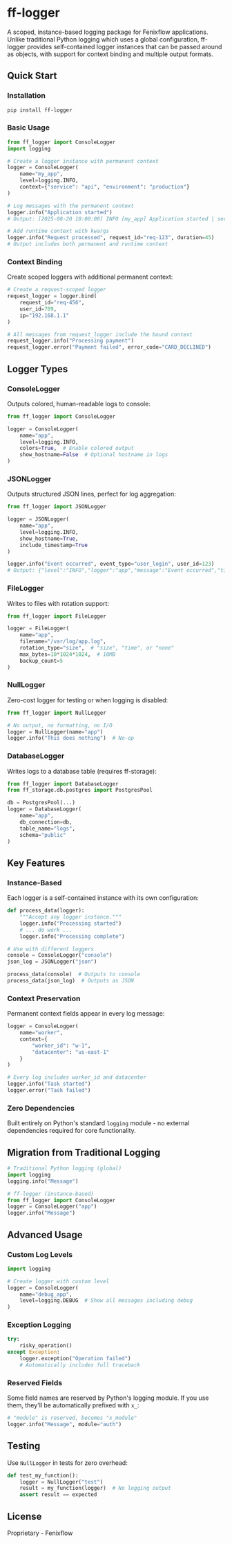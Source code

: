 # ff-logger

A scoped, instance-based logging package for Fenixflow applications. Unlike traditional Python logging which uses a global configuration, ff-logger provides self-contained logger instances that can be passed around as objects, with support for context binding and multiple output formats.

## Quick Start

### Installation

```bash
pip install ff-logger
```

### Basic Usage

```python
from ff_logger import ConsoleLogger
import logging

# Create a logger instance with permanent context
logger = ConsoleLogger(
    name="my_app",
    level=logging.INFO,
    context={"service": "api", "environment": "production"}
)

# Log messages with the permanent context
logger.info("Application started")
# Output: [2025-08-20 10:00:00] INFO [my_app] Application started | service="api" environment="production"

# Add runtime context with kwargs
logger.info("Request processed", request_id="req-123", duration=45)
# Output includes both permanent and runtime context
```

### Context Binding

Create scoped loggers with additional permanent context:

```python
# Create a request-scoped logger
request_logger = logger.bind(
    request_id="req-456",
    user_id=789,
    ip="192.168.1.1"
)

# All messages from request_logger include the bound context
request_logger.info("Processing payment")
request_logger.error("Payment failed", error_code="CARD_DECLINED")
```

## Logger Types

### ConsoleLogger
Outputs colored, human-readable logs to console:

```python
from ff_logger import ConsoleLogger

logger = ConsoleLogger(
    name="app",
    level=logging.INFO,
    colors=True,  # Enable colored output
    show_hostname=False  # Optional hostname in logs
)
```

### JSONLogger
Outputs structured JSON lines, perfect for log aggregation:

```python
from ff_logger import JSONLogger

logger = JSONLogger(
    name="app",
    level=logging.INFO,
    show_hostname=True,
    include_timestamp=True
)

logger.info("Event occurred", event_type="user_login", user_id=123)
# Output: {"level":"INFO","logger":"app","message":"Event occurred","timestamp":"2025-08-20T10:00:00Z","event_type":"user_login","user_id":123,...}
```

### FileLogger
Writes to files with rotation support:

```python
from ff_logger import FileLogger

logger = FileLogger(
    name="app",
    filename="/var/log/app.log",
    rotation_type="size",  # "size", "time", or "none"
    max_bytes=10*1024*1024,  # 10MB
    backup_count=5
)
```

### NullLogger
Zero-cost logger for testing or when logging is disabled:

```python
from ff_logger import NullLogger

# No output, no formatting, no I/O
logger = NullLogger(name="app")
logger.info("This does nothing")  # No-op
```

### DatabaseLogger
Writes logs to a database table (requires ff-storage):

```python
from ff_logger import DatabaseLogger
from ff_storage.db.postgres import PostgresPool

db = PostgresPool(...)
logger = DatabaseLogger(
    name="app",
    db_connection=db,
    table_name="logs",
    schema="public"
)
```

## Key Features

### Instance-Based
Each logger is a self-contained instance with its own configuration:

```python
def process_data(logger):
    """Accept any logger instance."""
    logger.info("Processing started")
    # ... do work ...
    logger.info("Processing complete")

# Use with different loggers
console = ConsoleLogger("console")
json_log = JSONLogger("json")

process_data(console)  # Outputs to console
process_data(json_log)  # Outputs as JSON
```

### Context Preservation
Permanent context fields appear in every log message:

```python
logger = ConsoleLogger(
    name="worker",
    context={
        "worker_id": "w-1",
        "datacenter": "us-east-1"
    }
)

# Every log includes worker_id and datacenter
logger.info("Task started")
logger.error("Task failed")
```

### Zero Dependencies
Built entirely on Python's standard `logging` module - no external dependencies required for core functionality.

## Migration from Traditional Logging

```python
# Traditional Python logging (global)
import logging
logging.info("Message")

# ff-logger (instance-based)
from ff_logger import ConsoleLogger
logger = ConsoleLogger("app")
logger.info("Message")
```

## Advanced Usage

### Custom Log Levels

```python
import logging

# Create logger with custom level
logger = ConsoleLogger(
    name="debug_app",
    level=logging.DEBUG  # Show all messages including debug
)
```

### Exception Logging

```python
try:
    risky_operation()
except Exception:
    logger.exception("Operation failed")
    # Automatically includes full traceback
```

### Reserved Fields

Some field names are reserved by Python's logging module. If you use them, they'll be automatically prefixed with `x_`:

```python
# "module" is reserved, becomes "x_module"
logger.info("Message", module="auth")
```

## Testing

Use `NullLogger` in tests for zero overhead:

```python
def test_my_function():
    logger = NullLogger("test")
    result = my_function(logger)  # No logging output
    assert result == expected
```

## License

Proprietary - Fenixflow